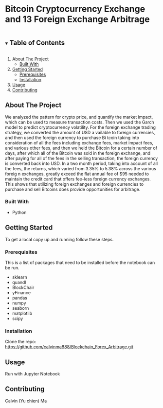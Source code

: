 # Bitcoin Cryptocurrency Exchange and 13 Foreign Exchange Arbitrage

<!-- TABLE OF CONTENTS -->
<details open="open">
  <summary><h2 style="display: inline-block">Table of Contents</h2></summary>
  <ol>
    <li>
      <a href="#about-the-project">About The Project</a>
      <ul>
        <li><a href="#built-with">Built With</a></li>
      </ul>
    </li>
    <li>
      <a href="#getting-started">Getting Started</a>
      <ul>
        <li><a href="#prerequisites">Prerequisites</a></li>
        <li><a href="#installation">Installation</a></li>
      </ul>
    </li>
    <li><a href="#usage">Usage</a></li>
    <li><a href="#contributing">Contributing</a></li>
  </ol>
</details>


<!-- ABOUT THE PROJECT -->
## About The Project
We analyzed the pattern for crypto price, and quantify the market impact, which can be used to measure transaction costs. Then we used the Garch model to predict cryptocurrency volatility.
For the foreign exchange trading strategy, we converted the amount of USD a vailable to foreign currencies, and then used the foreign currency to purchase Bi tcoin taking into consideration of all the fees including exchange fees, market impact fees, and various other fees, and then we held the Bitcoin for a certain number of days, after which all of the Bitcoin was sold in the foreign exchange, and after paying for all of the fees in the selling transaction, the foreign currency is converted back into USD. In a two month period, taking into account of all the fees, the returns, which varied from 3.35% to 5.38% across the various foreig n exchanges, greatly exceed the flat annual fee of $95 needed to maintain the credit card that offers fee-less foreign currency exchanges. This shows that utilizing foreign exchanges and foreign currencies to purchase and sell Bitcoins does provide opportunities for arbitrage.

### Built With

* []()Python


<!-- GETTING STARTED -->
## Getting Started

To get a local copy up and running follow these steps.

### Prerequisites

This is a list of packages that need to be installed before the notebook can be run.
* sklearn
* quandl
* BlockChair
* yFinance
* pandas
* numpy
* seaborn
* matplotlib
* scipy


### Installation

Clone the repo: https://github.com/calvinma888/Blockchain_Forex_Arbitrage.git
   

<!-- USAGE EXAMPLES -->
## Usage

Run with Jupyter Notebook


<!-- CONTRIBUTING -->
## Contributing

Calvin (Yu chien) Ma
